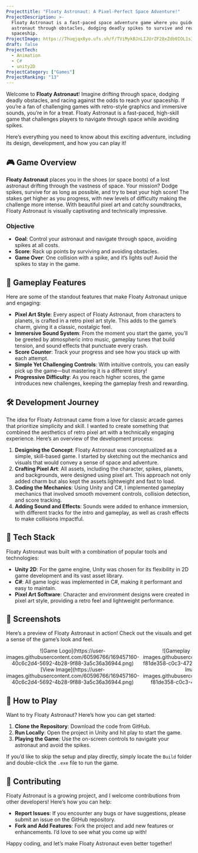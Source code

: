 ```yaml
---
Projecttitle: "Floaty Astronaut: A Pixel-Perfect Space Adventure!"
ProjectDescription: >-
  Floaty Astronaut is a fast-paced space adventure game where you guide a lost
  astronaut through obstacles, dodging deadly spikes to survive and reach your
  spaceship.
ProjectImage: https://7huqjqx8yo.ufs.sh/f/TViMykBJnLIJUrZF28xZdb0IOL1s3KJqktcxwpW9faXP2muE
draft: false
ProjectTech:
  - Animation
  - C#
  - unity2D
ProjectCategory: ["Games"]
ProjectRanking: "13"
---
```


Welcome to **Floaty Astronaut**! Imagine drifting through space, dodging deadly obstacles, and racing against the odds to reach your spaceship. If you’re a fan of challenging games with retro-style graphics and immersive sounds, you’re in for a treat. Floaty Astronaut is a fast-paced, high-skill game that challenges players to navigate through space while avoiding spikes.

Here’s everything you need to know about this exciting adventure, including its design, development, and how you can play it!

## 🎮 Game Overview

**Floaty Astronaut** places you in the shoes (or space boots) of a lost astronaut drifting through the vastness of space. Your mission? Dodge spikes, survive for as long as possible, and try to beat your high score! The stakes get higher as you progress, with new levels of difficulty making the challenge more intense. With beautiful pixel art and catchy soundtracks, Floaty Astronaut is visually captivating and technically impressive.

### Objective

- **Goal**: Control your astronaut and navigate through space, avoiding spikes at all costs.
- **Score**: Rack up points by surviving and avoiding obstacles.
- **Game Over**: One collision with a spike, and it’s lights out! Avoid the spikes to stay in the game.

## 🌌 Gameplay Features

Here are some of the standout features that make Floaty Astronaut unique and engaging:

- **Pixel Art Style**: Every aspect of Floaty Astronaut, from characters to planets, is crafted in a retro pixel art style. This adds to the game’s charm, giving it a classic, nostalgic feel.
- **Immersive Sound System**: From the moment you start the game, you’ll be greeted by atmospheric intro music, gameplay tunes that build tension, and sound effects that punctuate every crash.
- **Score Counter**: Track your progress and see how you stack up with each attempt.
- **Simple Yet Challenging Controls**: With intuitive controls, you can easily pick up the game—but mastering it is a different story!
- **Progressive Difficulty**: As you reach higher scores, the game introduces new challenges, keeping the gameplay fresh and rewarding.

## 🛠 Development Journey

The idea for Floaty Astronaut came from a love for classic arcade games that prioritize simplicity and skill. I wanted to create something that combined the aesthetics of retro pixel art with a technically engaging experience. Here’s an overview of the development process:

1. **Designing the Concept**: Floaty Astronaut was conceptualized as a simple, skill-based game. I started by sketching out the mechanics and visuals that would convey a sense of space and adventure.
2. **Crafting Pixel Art**: All assets, including the character, spikes, planets, and backgrounds, were designed using pixel art. This approach not only added charm but also kept the assets lightweight and fast to load.
3. **Coding the Mechanics**: Using Unity and C#, I implemented gameplay mechanics that involved smooth movement controls, collision detection, and score tracking.
4. **Adding Sound and Effects**: Sounds were added to enhance immersion, with different tracks for the intro and gameplay, as well as crash effects to make collisions impactful.

## 🧰 Tech Stack

Floaty Astronaut was built with a combination of popular tools and technologies:

- **Unity 2D**: For the game engine, Unity was chosen for its flexibility in 2D game development and its vast asset library.
- **C#**: All game logic was implemented in C#, making it performant and easy to maintain.
- **Pixel Art Software**: Character and environment designs were created in pixel art style, providing a retro feel and lightweight performance.

## 📸 Screenshots

Here’s a preview of Floaty Astronaut in action! Check out the visuals and get a sense of the game’s look and feel.

<div style="display: flex; gap: 10px; overflow-x: auto;">
  <div style="text-align: center;">
    ![Game
    Logo](https://user-images.githubusercontent.com/60596766/169457160-40c6c2d4-5692-4b28-9f88-3a5c36a36944.png)
    [View
    Image](https://user-images.githubusercontent.com/60596766/169457160-40c6c2d4-5692-4b28-9f88-3a5c36a36944.png)
  </div>
  <div style="text-align: center;">
    ![Gameplay Screenshot
    1](https://user-images.githubusercontent.com/60596766/169454198-f81de358-c0c3-4725-9ccb-31ea56eae924.png)
    [View
    Image](https://user-images.githubusercontent.com/60596766/169454198-f81de358-c0c3-4725-9ccb-31ea56eae924.png)
  </div>
  <div style="text-align: center;">
    ![Gameplay Screenshot
    2](https://user-images.githubusercontent.com/60596766/169454209-9c8b4271-158f-497d-baaa-1b27c5479426.png)
    [View
    Image](https://user-images.githubusercontent.com/60596766/169454209-9c8b4271-158f-497d-baaa-1b27c5479426.png)
  </div>
  <div style="text-align: center;">
    ![Gameplay Screenshot
    3](https://user-images.githubusercontent.com/60596766/169454231-10643e55-f338-45cb-9e6b-fd75c05eed2e.png)
    [View
    Image](https://user-images.githubusercontent.com/60596766/169454231-10643e55-f338-45cb-9e6b-fd75c05eed2e.png)
  </div>
</div>

## 🚀 How to Play

Want to try Floaty Astronaut? Here’s how you can get started:

1. **Clone the Repository**: Download the code from GitHub.
2. **Run Locally**: Open the project in Unity and hit play to start the game.
3. **Playing the Game**: Use the on-screen controls to navigate your astronaut and avoid the spikes.

If you’d like to skip the setup and play directly, simply locate the `Build` folder and double-click the `.exe` file to run the game.

## 🤝 Contributing

Floaty Astronaut is a growing project, and I welcome contributions from other developers! Here’s how you can help:

- **Report Issues**: If you encounter any bugs or have suggestions, please submit an issue on the GitHub repository.
- **Fork and Add Features**: Fork the project and add new features or enhancements. I’d love to see what you come up with!

Happy coding, and let’s make Floaty Astronaut even better together!
